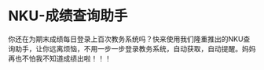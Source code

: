 # NKU-成绩查询助手
你还在为期末成绩每日登录上百次教务系统吗？快来使用我们隆重推出的NKU查询助手，让你远离烦恼，不用一步一步登录教务系统，自动获取，自动提醒。妈妈再也不怕我不知道成绩出啦！！！
